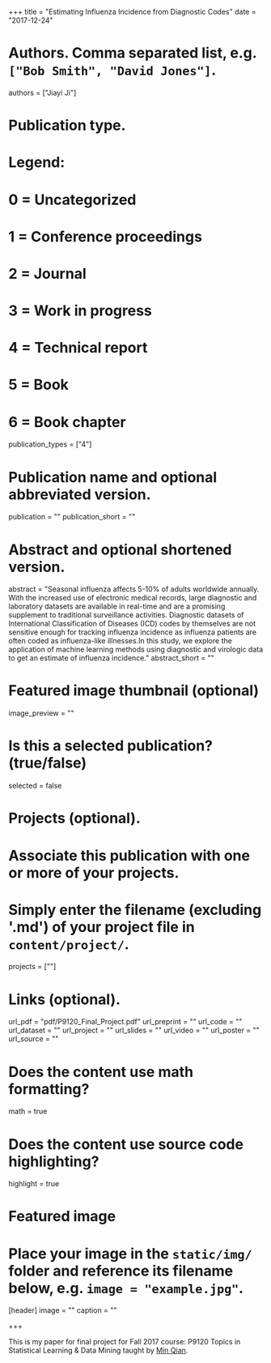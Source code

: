 +++
title = "Estimating Influenza Incidence from Diagnostic Codes"
date = "2017-12-24"

# Authors. Comma separated list, e.g. `["Bob Smith", "David Jones"]`.
authors = ["Jiayi Ji"]

# Publication type.
# Legend:
# 0 = Uncategorized
# 1 = Conference proceedings
# 2 = Journal
# 3 = Work in progress
# 4 = Technical report
# 5 = Book
# 6 = Book chapter
publication_types = ["4"]

# Publication name and optional abbreviated version.
publication = ""
publication_short = ""

# Abstract and optional shortened version.
abstract = "Seasonal influenza affects 5-10% of adults worldwide annually. With the increased use of electronic medical records, large diagnostic and laboratory datasets are available in real-time and are a promising supplement to traditional surveillance activities. Diagnostic datasets of International Classification of Diseases (ICD) codes by themselves are not sensitive enough for tracking influenza incidence as influenza patients are often coded as influenza-like illnesses.In this study, we explore the application of machine learning methods using diagnostic and virologic data to get an estimate of influenza incidence."
abstract_short = ""

# Featured image thumbnail (optional)
image_preview = ""

# Is this a selected publication? (true/false)
selected = false

# Projects (optional).
#   Associate this publication with one or more of your projects.
#   Simply enter the filename (excluding '.md') of your project file in `content/project/`.
projects = [""]

# Links (optional).
url_pdf = "pdf/P9120_Final_Project.pdf"
url_preprint = ""
url_code = ""
url_dataset = ""
url_project = ""
url_slides = ""
url_video = ""
url_poster = ""
url_source = ""

# Does the content use math formatting?
math = true

# Does the content use source code highlighting?
highlight = true

# Featured image
# Place your image in the `static/img/` folder and reference its filename below, e.g. `image = "example.jpg"`.
[header]
image = ""
caption = ""

+++

This is my paper for final project for Fall 2017 course: P9120 Topics in Statistical Learning & Data Mining taught by [Min Qian](https://www.mailman.columbia.edu/people/our-faculty/mq2158).

